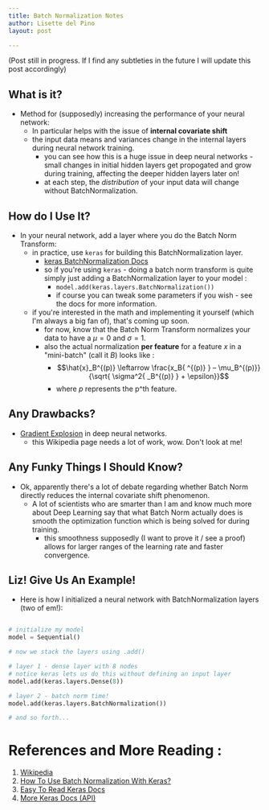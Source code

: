 ```yaml
---
title: Batch Normalization Notes
author: Lisette del Pino
layout: post

---
```


<script type="text/javascript" async
  src="https://cdn.mathjax.org/mathjax/latest/MathJax.js?config=TeX-MML-AM_CHTML">
</script>

(Post still in progress. If I find any subtleties in the future I will update this post accordingly)

## What is it?
- Method for (supposedly) increasing the performance of your neural network: 
    - In particular helps with the issue of **internal covariate shift**
    - the input data means and variances change in the internal layers during neural network training. 
      - you can see how this is a huge issue in deep neural networks - small changes in initial hidden layers get propogated and grow during training, affecting the deeper hidden layers later on! 
      - at each step, the *distribution* of your input data will change without BatchNormalization. 

## How do I Use It?
- In your neural network, add a layer where you do the Batch Norm Transform: 
  - in practice, use `keras` for building this BatchNormalization layer. 
    - [keras BatchNormalization Docs](https://www.tensorflow.org/api_docs/python/tf/keras/layers/BatchNormalization)
    - so if you're using `keras` - doing a batch norm transform is quite simply just adding a BatchNormalization layer to your model :
      - `model.add(keras.layers.BatchNormalization())`
      - if course you can tweak some parameters if you wish - see the docs for more information. 
  - if you're interested in the math and implementing it yourself (which I'm always a big fan of), that's coming up soon. 
    - for now, know that the Batch Norm Transform normalizes your data to have a $\mu = 0$ and $\sigma = 1$. 
    - also the actual normalization **per feature** for a feature $x$ in a "mini-batch" (call it $B$) looks like :
      - $$\hat{x}_B^{(p)}  \leftarrow \frac{x_B{ ^{(p)} } –  \mu_B^{(p)}}{\sqrt{ \sigma^2{ _B^{(p)} } + \epsilon}}$$
      - where $p$ represents the p^th feature. 

## Any Drawbacks?
- [Gradient Explosion](https://en.wikipedia.org/wiki/Vanishing_gradient_problem) in deep neural networks. 
  - this Wikipedia page needs a lot of work, wow. Don't look at me!   

## Any Funky Things I Should Know?
- Ok, apparently there's a lot of debate regarding whether Batch Norm directly reduces the internal covariate shift phenomenon. 
  - A lot of scientists who are smarter than I am and know much more about Deep Learning say that what Batch Norm actually does is smooth the optimization function which is being solved for during training. 
    - this smoothness supposedly (I want to prove it / see a proof) allows for larger ranges of the learning rate and faster convergence. 

## Liz! Give Us An Example!
- Here is how I initialized a neural network with BatchNormalization layers (two of em!):

```python

# initialize my model 
model = Sequential()

# now we stack the layers using .add()

# layer 1 - dense layer with 8 nodes
# notice keras lets us do this without defining an input layer 
model.add(keras.layers.Dense(8))

# layer 2 - batch norm time! 
model.add(keras.layers.BatchNormalization())

# and so forth...

```

# References and More Reading :

1. [Wikipedia](https://en.wikipedia.org/wiki/Batch_normalization)
2. [How To Use Batch Normalization With Keras?](https://www.machinecurve.com/index.php/2020/01/15/how-to-use-batch-normalization-with-keras/#recap-about-batch-normalization)
3. [Easy To Read Keras Docs](https://faroit.com/keras-docs/1.2.0/)
4. [More Keras Docs (API)](https://keras.io/api/)